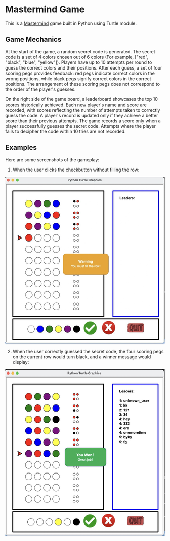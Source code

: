 # Mastermind Game
This is a [Mastermind](https://en.wikipedia.org/wiki/Mastermind_(board_game)) game built in Python using Turtle module.

## Game Mechanics
At the start of the game, a random secret code is generated. The secret code is a set of 4 colors chosen out of 6 colors (For example, ["red", "black", "blue", "yellow"]). Players have up to 10 attempts per round to guess the correct colors and their positions. After each guess, a set of four scoring pegs provides feedback: red pegs indicate correct colors in the wrong positions, while black pegs signify correct colors in the correct positions. The arrangement of these scoring pegs does not correspond to the order of the player's guesses.

On the right side of the game board, a leaderboard showcases the top 10 scores historically achieved. Each new player's name and score are recorded, with scores reflecting the number of attempts taken to correctly guess the code. A player's record is updated only if they achieve a better score than their previous attempts. The game records a score only when a player successfully guesses the secret code. Attempts where the player fails to decipher the code within 10 tries are not recorded.

## Examples
Here are some screenshots of the gameplay:

1. When the user clicks the checkbutton without filling the row:

![image](https://github.com/sssydchen/mastermind/blob/main/Screenshot1.jpg)


2. When the user correctly guessed the secret code, the four scoring pegs on the current row would turn black, and a winner message would display:
   
![image](https://github.com/sssydchen/mastermind/blob/main/Screenshot2.jpg)
